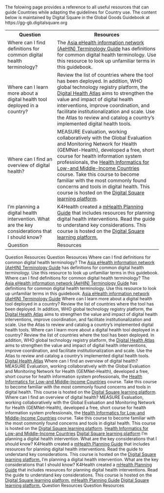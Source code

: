 <p>
    The folowing page provides a reference to all useful resources that can guide Countries while adapting the guidelines for Country use. The content below is maintained by Digital Square in the Global Goods Guidebook at https://gg-gb.digitalsquare.org
	</p>
<table class="adapting_guidelines">
    <tr>
      <th class="adapting_guidelines-question">Question</th>
      <th class="adapting_guidelines-resources">Resources</th>
    </tr>
     <tr>
      <td class="adapting_guidelines-question">Where can I find definitions for common digital health terminology?</td>
      <td class="adapting_guidelines-resources">The <a href="https://aehin.hingx.org/Share/Attachment/3819?fileName=terminology%20booklet%20English%20Mar23%202018.pdf">Asia eHealth information network (AeHIN) Terminology Guide</a> has definitions for common digital health terminology. Use this resource to look up unfamiliar terms in this guidebook.</td>
    </tr>
	<tr>
      <td class="adapting_guidelines-question">Where can I learn more about a digital health tool deployed in a country?</td>
      <td class="adapting_guidelines-resources">Review the list of countries where the tool has been deployed. In addition, WHO global technology registry platform, the <a href="https://digitalhealthatlas.org/">Digital Health Atlas</a> aims to strengthen the value and impact of digital health interventions, improve coordination, and facilitate institutionalization and scale. Use the Atlas to review and catalog a country’s implemented digital health  tools.</td>
    </tr>
	<tr>
      <td class="adapting_guidelines-question">Where can I find an overview of digital health?</td>
      <td class="adapting_guidelines-resources">MEASURE Evaluation, working collaboratively with the Global Evaluation and Monitoring Network for Health (GEMNet-Health), developed a free, short course for health information system professionals, the <a href="https://www.measureevaluation.org/health-informatics-short-course.html">Health Informatics for Low-and Middle-Income Countries</a> course. Take this course to become familiar with the most commonly found concerns and tools in digital health. This course is hosted on the <a href="https://elearning.digitalsquare.io/">Digital Square learning  platform</a>.</td>
    </tr>
	<tr>
      <td class="adapting_guidelines-question"> I’m planning a digital health intervention. What are the key considerations that I should know?</td>
      <td class="adapting_guidelines-resources">K4Health created a <a href="https://www.k4health.org/toolkits/mhealth-planning-guide">mHealth Planning Guide</a> that includes resources for planning digital health interventions. Read the guide to understand key considerations. This course is hosted on the <a href="https://elearning.digitalsquare.io/">Digital Square learning platform.</a></td>
    </tr>
	<tr>
      <td class="adapting_guidelines-question">Question</td>
      <td class="adapting_guidelines-resources">Resources</td>
    </tr>
  </table>
<tr>
      <th class="adapting_guidelines-question">Question</th>
      <th class="adapting_guidelines-resources">Resources</th>
    </tr>
<th class="adapting_guidelines-question">Question</th>
<th class="adapting_guidelines-resources">Resources</th>
<tr>
      <td class="adapting_guidelines-question">Where can I find definitions for common digital health terminology?</td>
      <td class="adapting_guidelines-resources">The <a href="https://aehin.hingx.org/Share/Attachment/3819?fileName=terminology%20booklet%20English%20Mar23%202018.pdf">Asia eHealth information network (AeHIN) Terminology Guide</a> has definitions for common digital health terminology. Use this resource to look up unfamiliar terms in this guidebook.</td>
    </tr>
<td class="adapting_guidelines-question">Where can I find definitions for common digital health terminology?</td>
<td class="adapting_guidelines-resources">The <a href="https://aehin.hingx.org/Share/Attachment/3819?fileName=terminology%20booklet%20English%20Mar23%202018.pdf">Asia eHealth information network (AeHIN) Terminology Guide</a> has definitions for common digital health terminology. Use this resource to look up unfamiliar terms in this guidebook.</td>
<a href="https://aehin.hingx.org/Share/Attachment/3819?fileName=terminology%20booklet%20English%20Mar23%202018.pdf">Asia eHealth information network (AeHIN) Terminology Guide</a>
<tr>
      <td class="adapting_guidelines-question">Where can I learn more about a digital health tool deployed in a country?</td>
      <td class="adapting_guidelines-resources">Review the list of countries where the tool has been deployed. In addition, WHO global technology registry platform, the <a href="https://digitalhealthatlas.org/">Digital Health Atlas</a> aims to strengthen the value and impact of digital health interventions, improve coordination, and facilitate institutionalization and scale. Use the Atlas to review and catalog a country’s implemented digital health  tools.</td>
    </tr>
<td class="adapting_guidelines-question">Where can I learn more about a digital health tool deployed in a country?</td>
<td class="adapting_guidelines-resources">Review the list of countries where the tool has been deployed. In addition, WHO global technology registry platform, the <a href="https://digitalhealthatlas.org/">Digital Health Atlas</a> aims to strengthen the value and impact of digital health interventions, improve coordination, and facilitate institutionalization and scale. Use the Atlas to review and catalog a country’s implemented digital health  tools.</td>
<a href="https://digitalhealthatlas.org/">Digital Health Atlas</a>
<tr>
      <td class="adapting_guidelines-question">Where can I find an overview of digital health?</td>
      <td class="adapting_guidelines-resources">MEASURE Evaluation, working collaboratively with the Global Evaluation and Monitoring Network for Health (GEMNet-Health), developed a free, short course for health information system professionals, the <a href="https://www.measureevaluation.org/health-informatics-short-course.html">Health Informatics for Low-and Middle-Income Countries</a> course. Take this course to become familiar with the most commonly found concerns and tools in digital health. This course is hosted on the <a href="https://elearning.digitalsquare.io/">Digital Square learning  platform</a>.</td>
    </tr>
<td class="adapting_guidelines-question">Where can I find an overview of digital health?</td>
<td class="adapting_guidelines-resources">MEASURE Evaluation, working collaboratively with the Global Evaluation and Monitoring Network for Health (GEMNet-Health), developed a free, short course for health information system professionals, the <a href="https://www.measureevaluation.org/health-informatics-short-course.html">Health Informatics for Low-and Middle-Income Countries</a> course. Take this course to become familiar with the most commonly found concerns and tools in digital health. This course is hosted on the <a href="https://elearning.digitalsquare.io/">Digital Square learning  platform</a>.</td>
<a href="https://www.measureevaluation.org/health-informatics-short-course.html">Health Informatics for Low-and Middle-Income Countries</a>
<a href="https://elearning.digitalsquare.io/">Digital Square learning  platform</a>
<tr>
      <td class="adapting_guidelines-question"> I’m planning a digital health intervention. What are the key considerations that I should know?</td>
      <td class="adapting_guidelines-resources">K4Health created a <a href="https://www.k4health.org/toolkits/mhealth-planning-guide">mHealth Planning Guide</a> that includes resources for planning digital health interventions. Read the guide to understand key considerations. This course is hosted on the <a href="https://elearning.digitalsquare.io/">Digital Square learning platform.</a></td>
    </tr>
<td class="adapting_guidelines-question"> I’m planning a digital health intervention. What are the key considerations that I should know?</td>
<td class="adapting_guidelines-resources">K4Health created a <a href="https://www.k4health.org/toolkits/mhealth-planning-guide">mHealth Planning Guide</a> that includes resources for planning digital health interventions. Read the guide to understand key considerations. This course is hosted on the <a href="https://elearning.digitalsquare.io/">Digital Square learning platform.</a></td>
<a href="https://www.k4health.org/toolkits/mhealth-planning-guide">mHealth Planning Guide</a>
<a href="https://elearning.digitalsquare.io/">Digital Square learning platform.</a>
<tr>
      <td class="adapting_guidelines-question">Question</td>
      <td class="adapting_guidelines-resources">Resources</td>
    </tr>
<td class="adapting_guidelines-question">Question</td>
<td class="adapting_guidelines-resources">Resources</td>
